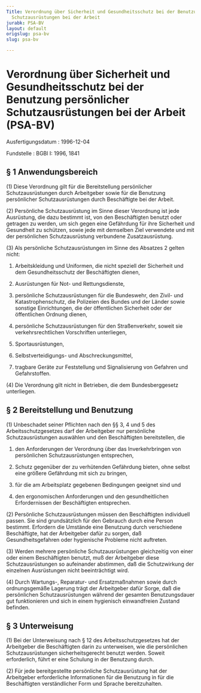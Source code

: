 ```yaml
---
Title: Verordnung über Sicherheit und Gesundheitsschutz bei der Benutzung persönlicher
  Schutzausrüstungen bei der Arbeit
jurabk: PSA-BV
layout: default
origslug: psa-bv
slug: psa-bv

---
```


# Verordnung über Sicherheit und Gesundheitsschutz bei der Benutzung persönlicher Schutzausrüstungen bei der Arbeit (PSA-BV)

Ausfertigungsdatum
:   1996-12-04

Fundstelle
:   BGBl I: 1996, 1841



## § 1 Anwendungsbereich

(1) Diese Verordnung gilt für die Bereitstellung persönlicher Schutzausrüstungen durch Arbeitgeber sowie für die Benutzung persönlicher Schutzausrüstungen durch Beschäftigte bei der Arbeit.

(2) Persönliche Schutzausrüstung im Sinne dieser Verordnung ist jede Ausrüstung, die dazu bestimmt ist, von den Beschäftigten benutzt oder getragen zu werden, um sich gegen eine Gefährdung für ihre Sicherheit und Gesundheit zu schützen, sowie jede mit demselben Ziel verwendete und mit der persönlichen Schutzausrüstung verbundene Zusatzausrüstung.

(3) Als persönliche Schutzausrüstungen im Sinne des Absatzes 2 gelten nicht:

1.  Arbeitskleidung und Uniformen, die nicht speziell der Sicherheit und dem Gesundheitsschutz der Beschäftigten dienen,


2.  Ausrüstungen für Not- und Rettungsdienste,


3.  persönliche Schutzausrüstungen für die Bundeswehr, den Zivil- und Katastrophenschutz, die Polizeien des Bundes und der Länder sowie sonstige Einrichtungen, die der öffentlichen Sicherheit oder der öffentlichen Ordnung dienen,


4.  persönliche Schutzausrüstungen für den Straßenverkehr, soweit sie verkehrsrechtlichen Vorschriften unterliegen,


5.  Sportausrüstungen,


6.  Selbstverteidigungs- und Abschreckungsmittel,


7.  tragbare Geräte zur Feststellung und Signalisierung von Gefahren und Gefahrstoffen.




(4) Die Verordnung gilt nicht in Betrieben, die dem Bundesberggesetz unterliegen.


## § 2 Bereitstellung und Benutzung

(1) Unbeschadet seiner Pflichten nach den §§ 3, 4 und 5 des Arbeitsschutzgesetzes darf der Arbeitgeber nur persönliche Schutzausrüstungen auswählen und den Beschäftigten bereitstellen, die

1.  den Anforderungen der Verordnung über das Inverkehrbringen von persönlichen Schutzausrüstungen entsprechen,


2.  Schutz gegenüber der zu verhütenden Gefährdung bieten, ohne selbst eine größere Gefährdung mit sich zu bringen,


3.  für die am Arbeitsplatz gegebenen Bedingungen geeignet sind und


4.  den ergonomischen Anforderungen und den gesundheitlichen Erfordernissen der Beschäftigten entsprechen.




(2) Persönliche Schutzausrüstungen müssen den Beschäftigten individuell passen. Sie sind grundsätzlich für den Gebrauch durch eine Person bestimmt. Erfordern die Umstände eine Benutzung durch verschiedene Beschäftigte, hat der Arbeitgeber dafür zu sorgen, daß Gesundheitsgefahren oder hygienische Probleme nicht auftreten.

(3) Werden mehrere persönliche Schutzausrüstungen gleichzeitig von einer oder einem Beschäftigten benutzt, muß der Arbeitgeber diese Schutzausrüstungen so aufeinander abstimmen, daß die Schutzwirkung der einzelnen Ausrüstungen nicht beeinträchtigt wird.

(4) Durch Wartungs-, Reparatur- und Ersatzmaßnahmen sowie durch ordnungsgemäße Lagerung trägt der Arbeitgeber dafür Sorge, daß die persönlichen Schutzausrüstungen während der gesamten Benutzungsdauer gut funktionieren und sich in einem hygienisch einwandfreien Zustand befinden.


## § 3 Unterweisung

(1) Bei der Unterweisung nach § 12 des Arbeitsschutzgesetzes hat der Arbeitgeber die Beschäftigten darin zu unterweisen, wie die persönlichen Schutzausrüstungen sicherheitsgerecht benutzt werden. Soweit erforderlich, führt er eine Schulung in der Benutzung durch.

(2) Für jede bereitgestellte persönliche Schutzausrüstung hat der Arbeitgeber erforderliche Informationen für die Benutzung in für die Beschäftigten verständlicher Form und Sprache bereitzuhalten.

